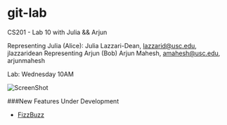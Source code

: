 git-lab
=======

CS201 - Lab 10 with Julia &amp;&amp; Arjun


Representing Julia (Alice): Julia Lazzari-Dean, lazzarid@usc.edu, jlazzaridean
Representing Arjun (Bob) Arjun Mahesh, amahesh@usc.edu, arjunmahesh

Lab: Wednesday 10AM

![ScreenShot](http://octodex.github.com/daftpunktocat-thomas/)


###New Features Under Development

 + [FizzBuzz](http://www.codinghorror.com/blog/2007/02/why-cant-programmers-program.html)

